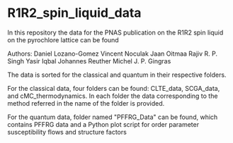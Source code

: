 # R1R2_spin_liquid_data
In this repository the data for the PNAS publication on the  R1R2 spin liquid on the pyrochlore lattice can be found

Authors:
    Daniel Lozano-Gomez
    Vincent Noculak
    Jaan Oitmaa 
    Rajiv R. P. Singh
    Yasir Iqbal
    Johannes Reuther
    Michel J. P. Gingras


The data is sorted for the classical and quantum in their respective folders. 

For the classical data, four folders can be found: CLTE_data, SCGA_data, and cMC_thermodynamics. In each folder the data corresponding to the method referred in the name of the folder is provided.

For the quantum data, folder named "PFFRG_Data" can be found, which contains PFFRG data and a Python plot script for order parameter susceptibility flows and structure factors
